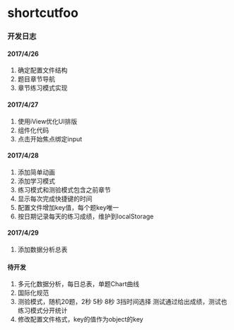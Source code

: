 # shortcutfoo

### 开发日志

#### 2017/4/26
1. 确定配置文件结构
2. 题目章节导航
3. 章节练习模式实现

#### 2017/4/27
1. 使用iView优化UI排版
2. 组件化代码
3. 点击开始焦点绑定input

#### 2017/4/28
1. 添加简单动画
2. 添加学习模式
3. 练习模式和测验模式包含之前章节
4. 显示每次完成快捷键的时间
5. 配置文件增加key值，每个题key唯一
6. 按日期记录每天的练习成绩，维护到localStorage

#### 2017/4/29
1. 添加数据分析总表

#### 待开发
1. 多元化数据分析，每日总表，单题Chart曲线
2. 国际化规范
3. 测验模式，随机20题，2秒 5秒 8秒 3挡时间选择 测试通过给出成绩，测试也练习模式分开统计
4. 修改配置文件格式，key的值作为object的key
